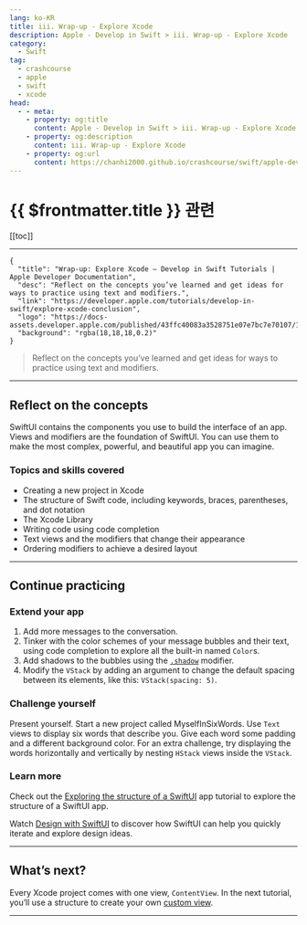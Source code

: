 ```yaml
---
lang: ko-KR
title: iii. Wrap-up - Explore Xcode
description: Apple - Develop in Swift > iii. Wrap-up - Explore Xcode
category:
  - Swift
tag: 
  - crashcourse
  - apple
  - swift
  - xcode
head:
  - - meta:
    - property: og:title
      content: Apple - Develop in Swift > iii. Wrap-up - Explore Xcode
    - property: og:description
      content: iii. Wrap-up - Explore Xcode
    - property: og:url
      content: https://chanhi2000.github.io/crashcourse/swift/apple-develop-in-swift/01-swiftui-foundations/01A/iii.html
---
```


# {{ $frontmatter.title }} 관련

[[toc]]

---

```component VPCard
{
  "title": "Wrap-up: Explore Xcode — Develop in Swift Tutorials | Apple Developer Documentation",
  "desc": "Reflect on the concepts you’ve learned and get ideas for ways to practice using text and modifiers.",
  "link": "https://developer.apple.com/tutorials/develop-in-swift/explore-xcode-conclusion",
  "logo": "https://docs-assets.developer.apple.com/published/43ffc40083a3528751e07e7bc7e70107/1.1chapter.png",
  "background": "rgba(18,18,18,0.2)"
}
```

> Reflect on the concepts you’ve learned and get ideas for ways to practice using text and modifiers.

---

## Reflect on the concepts

SwiftUI contains the components you use to build the interface of an app. Views and modifiers are the foundation of SwiftUI. You can use them to make the most complex, powerful, and beautiful app you can imagine.

### Topics and skills covered

- Creating a new project in Xcode
- The structure of Swift code, including keywords, braces, parentheses, and dot notation
- The Xcode Library
- Writing code using code completion
- Text views and the modifiers that change their appearance
- Ordering modifiers to achieve a desired layout

---

## Continue practicing

### Extend your app

1. Add more messages to the conversation.
2. Tinker with the color schemes of your message bubbles and their text, using code completion to explore all the built-in named `Color`s.
3. Add shadows to the bubbles using the [`.shadow`](https://developer.apple.com/documentation/swiftui/view/shadow(color:radius:x:y:)) modifier.
4. Modify the `VStack` by adding an argument to change the default spacing between its elements, like this: `VStack(spacing: 5)`.

### Challenge yourself

Present yourself. Start a new project called MyselfInSixWords. Use `Text` views to display six words that describe you. Give each word some padding and a different background color. For an extra challenge, try displaying the words horizontally and vertically by nesting `HStack` views inside the `VStack`.

### Learn more

Check out the [<FontIcon icon="fas fa-globe"/>Exploring the structure of a SwiftUI](https://developer.apple.com/tutorials/swiftui-concepts/exploring-the-structure-of-a-swiftui-app) app tutorial to explore the structure of a SwiftUI app.

Watch [<FontIcon icon="fas fa-play"/>Design with SwiftUI](https://developer.apple.com/videos/play/wwdc2023/10115) to discover how SwiftUI can help you quickly iterate and explore design ideas.

---

## What’s next?

Every Xcode project comes with one view, `ContentView`. In the next tutorial, you’ll use a structure to create your own [<FontIcon icon="fas fa-globe"/>custom view](https://developer.apple.com/documentation/swiftui/declaring-a-custom-view).

---

<TagLinks />